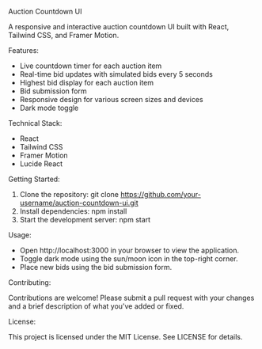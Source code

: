 

Auction Countdown UI

A responsive and interactive auction countdown UI built with React, Tailwind CSS, and Framer Motion.

Features:

- Live countdown timer for each auction item
- Real-time bid updates with simulated bids every 5 seconds
- Highest bid display for each auction item
- Bid submission form
- Responsive design for various screen sizes and devices
- Dark mode toggle

Technical Stack:

- React
- Tailwind CSS
- Framer Motion
- Lucide React

Getting Started:

1. Clone the repository: git clone https://github.com/your-username/auction-countdown-ui.git
2. Install dependencies: npm install
3. Start the development server: npm start

Usage:

- Open http://localhost:3000 in your browser to view the application.
- Toggle dark mode using the sun/moon icon in the top-right corner.
- Place new bids using the bid submission form.

Contributing:

Contributions are welcome! Please submit a pull request with your changes and a brief description of what you've added or fixed.

License:

This project is licensed under the MIT License. See LICENSE for details.
